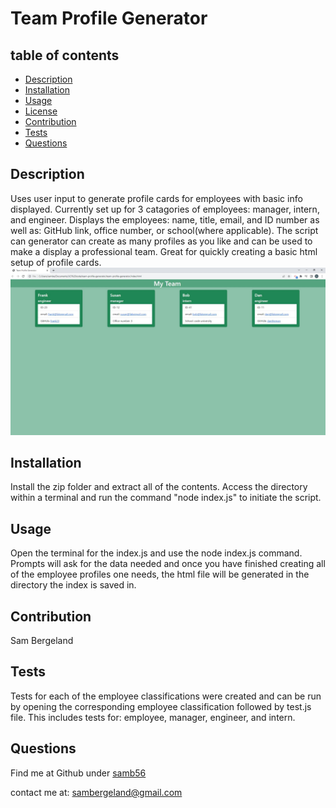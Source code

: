 # Team Profile Generator 
  ## table of contents
  - [Description](#description)
  - [Installation](#installation)
  - [Usage](#usage)
  - [License](#license)
  - [Contribution](#contribution)
  - [Tests](#tests)
  - [Questions](#questions)

  ## Description 
  Uses user input to generate profile cards for employees with basic info displayed. Currently set up for 3 catagories of employees: manager, intern, and engineer. Displays the employees: name, title, email, and ID number as well as: GitHub link, office number, or school(where applicable). The script can generator can create as many profiles as you like and can be used to make a display a professional team. Great for quickly creating a basic html setup of profile cards.
  ![Sample Screenshot of HTML Output!](screenshot.jpg "Sample Screenshot")

  ## Installation 
  Install the zip folder and extract all of the contents. Access the directory within a terminal and run the command "node index.js" to initiate the script.

  ## Usage 
  Open the terminal for the index.js and use the node index.js command. Prompts will ask for the data needed and once you have finished creating all of the employee profiles one needs, the html file will be generated in the directory the index is saved in.

  

  ## Contribution 
  Sam Bergeland

  ## Tests 
  Tests for each of the employee classifications were created and can be run by opening the corresponding employee classification followed by test.js file. This includes tests for: employee, manager, engineer, and intern.
  

  ## Questions 
  Find me at Github under [samb56](https://github.com/samb56)

  contact me at:
  [sambergeland@gmail.com](mailto:sambergeland@gmail.com)
